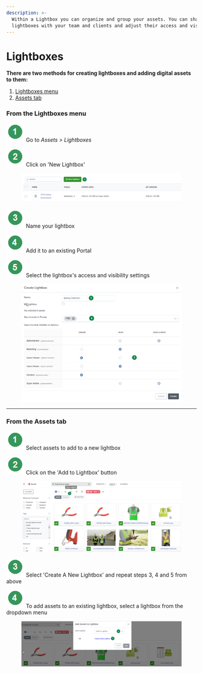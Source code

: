 ```yaml
---
description: >-
  Within a Lightbox you can organize and group your assets. You can share your
  lightboxes with your team and clients and adjust their access and visibility.
---
```


# Lightboxes

**There are two methods for creating lightboxes and adding digital assets to them:**

1. [Lightboxes menu](lightboxes.md#from-the-lightboxes-menu)
2. [Assets tab](lightboxes.md#from-the-assets-tab)

### From the Lightboxes menu

<img src="../../.gitbook/assets/image (603).png" alt="" data-size="line"> Go to _Assets > Lightboxes_

<img src="../../.gitbook/assets/image (604).png" alt="" data-size="line"> Click on 'New Lightbox'

<figure><img src="../../.gitbook/assets/image (879).png" alt=""><figcaption></figcaption></figure>

<img src="../../.gitbook/assets/image (605).png" alt="" data-size="line"> Name your lightbox

<img src="../../.gitbook/assets/image (606).png" alt="" data-size="line"> Add it to an existing Portal

<img src="../../.gitbook/assets/image (607).png" alt="" data-size="line"> Select the lightbox's access and visibility settings

<figure><img src="../../.gitbook/assets/image (880).png" alt=""><figcaption></figcaption></figure>

***

### From the Assets tab

<img src="../../.gitbook/assets/image (608).png" alt="" data-size="line"> Select assets to add to a new lightbox

<img src="../../.gitbook/assets/image (609).png" alt="" data-size="line"> Click on the 'Add to Lightbox' button

<figure><img src="../../.gitbook/assets/image (881).png" alt=""><figcaption></figcaption></figure>

<img src="../../.gitbook/assets/image (610).png" alt="" data-size="line"> Select 'Create A New Lightbox' and repeat steps 3, 4 and 5 from above

<img src="../../.gitbook/assets/image (885).png" alt="" data-size="line"> To add assets to an existing lightbox, select a lightbox from the dropdown menu

<figure><img src="../../.gitbook/assets/image (884).png" alt=""><figcaption></figcaption></figure>
